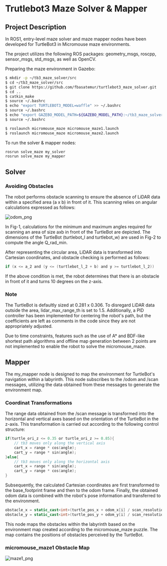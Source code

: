 # Trutlebot3 Maze Solver & Mapper

## Project Description
    
In ROS1, entry-level maze solver and maze mapper nodes have been developed for TurtleBot3 in Micromouse maze environments.

The project utilizes the following ROS packages: geometry_msgs, roscpp, sensor_msgs, std_msgs, as well as OpenCV.

Preparing the maze environment in Gazebo:

```bash
$ mkdir -p ~/tb3_maze_solver/src
$ cd ~/tb3_maze_solver/src
$ git clone https://github.com/fbasatemur/turtlebot3_maze_solver.git
$ cd ..
$ catkin_make
$ source ~/.bashrc
$ echo "export TURTLEBOT3_MODEL=waffle" >> ~/.bashrc
$ source ~/.bashrc
$ echo "export GAZEBO_MODEL_PATH=${GAZEBO_MODEL_PATH}:~/tb3_maze_solver/src/" >> ~/.bashrc
$ source ~/.bashrc

$ roslaunch micromouse_maze micromouse_maze1.launch
$ roslaunch micromouse_maze micromouse_maze2.launch
```

To run the solver & mapper nodes:

```bash
rosrun solve_maze my_solver
rosrun solve_maze my_mapper
```

## Solver

### Avoiding Obstacles
The robot performs obstacle scanning to ensure the absence of LiDAR data within a specified area (a x b) in front of it. This scanning relies on angular calculations expressed as follows:

![odom_png](https://github.com/fbasatemur/action_recognition/blob/main/doc/odom.png?ref_type=heads)


In Fig-1, calculations for the minimum and maximum angles required for scanning an area of size axb in front of the TurtleBot are depicted. The dimensions of the TurtleBot (turtlebot_l and turtlebot_w) are used in Fig-2 to compute the angle Q_rad_min.

After representing the circular area, LiDAR data is transformed into Cartesian coordinates, and obstacle checking is performed as follows:

```c
if (x <= a_2 and (y <= (turtlebot_l_2 + b) and y >= turtlebot_l_2)) 
```

If the above condition is met, the robot determines that there is an obstacle in front of it and turns 10 degrees on the z-axis.

### Note

The TurtleBot is defaultly sized at 0.281 x 0.306. To disregard LiDAR data outside the area, lidar_max_range_th is set to 1.5. Additionally, a PID controller has been implemented for centering the robot's path, but the coefficients are left as comments in the code since they are not appropriately adjusted.

Due to time constraints, features such as the use of A* and BDF-like shortest path algorithms and offline map generation between 2 points are not implemented to enable the robot to solve the micromouse_maze.

## Mapper

The my_mapper node is designed to map the environment for TurtleBot's navigation within a labyrinth. This node subscribes to the /odom and /scan messages, utilizing the data obtained from these messages to generate the environment map.

### Coordinat Transformations
The range data obtained from the /scan message is transformed into the horizontal and vertical axes based on the orientation of the TurtleBot in the z-axis. This transformation is carried out according to the following control structure:

```c
if(turtle_ori_z <= 0.35 or turtle_ori_z >= 0.85){
    // tb3 moves only along the vertical axis
    cart_x = range * cos(angle);
    cart_y = range * sin(angle);
}else{
    // tb3 moves only along the horizontal axis
    cart_x = range * sin(angle);
    cart_y = range * cos(angle);
}
```

Subsequently, the calculated Cartesian coordinates are first transformed to the base_footprint frame and then to the odom frame. Finally, the obtained odom data is combined with the robot's pose information and transferred to the environment.

```cpp
obstacle_x = static_cast<int>(turtle_pos_x + odom_x[i] / scan_resolution);
obstacle_y = static_cast<int>(turtle_pos_y + odom_y[i] / scan_resolution);
```

This node maps the obstacles within the labyrinth based on the environment map created according to the micromouse_maze puzzle. The map contains the positions of obstacles perceived by the TurtleBot.

### micromouse_maze1 Obstacle Map
![maze1_png](https://github.com/fbasatemur/action_recognition/blob/main/doc/maze_1_mapper.png?ref_type=heads)

